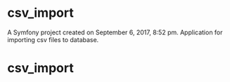 csv_import
==============
A Symfony project created on September 6, 2017, 8:52 pm.
Application for importing csv files to database.
# csv_import
